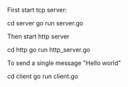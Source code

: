 First start tcp server:

cd server 
go run server.go

Then start http server 

cd http
go run http_server.go

To send a single message "Hello world"

cd client
go run client.go
